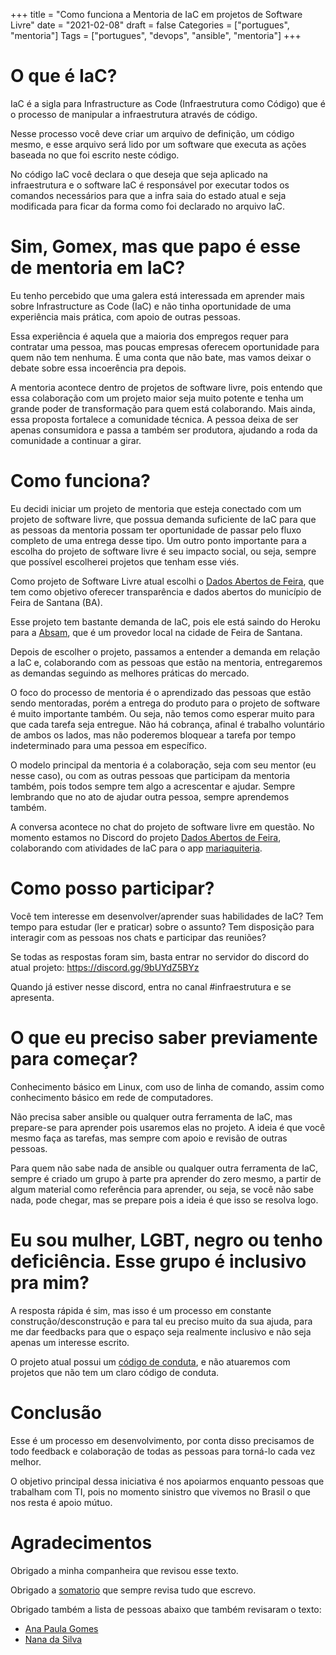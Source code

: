 +++
title = "Como funciona a Mentoria de IaC em projetos de Software Livre"
date = "2021-02-08"
draft = false
Categories = ["portugues", "mentoria"]
Tags = ["portugues", "devops", "ansible", "mentoria"]
+++

# O que é IaC?

IaC é a sigla para Infrastructure as Code (Infraestrutura como Código) que é o processo de manipular a infraestrutura através de código. 

Nesse processo você deve criar um arquivo de definição, um código mesmo, e esse arquivo será lido por um software que executa as ações baseada no que foi escrito neste código.

No código IaC você declara o que deseja que seja aplicado na infraestrutura e o software IaC é responsável por executar todos os comandos necessários para que a infra saia do estado atual e seja modificada para ficar da forma como foi declarado no arquivo IaC.

# Sim, Gomex, mas que papo é esse de mentoria em IaC?

Eu tenho percebido que uma galera está interessada em aprender mais sobre Infrastructure as Code (IaC) e não tinha oportunidade de uma experiência mais prática, com apoio de outras pessoas.

Essa experiência é aquela que a maioria dos empregos requer para contratar uma pessoa, mas poucas empresas oferecem oportunidade para quem não tem nenhuma. É uma conta que não bate, mas vamos deixar o debate sobre essa incoerência pra depois.

A mentoria acontece dentro de projetos de software livre, pois entendo que essa colaboração com um projeto maior seja muito potente e tenha um grande poder de transformação para quem está colaborando. Mais ainda, essa proposta fortalece a comunidade técnica. A pessoa deixa de ser apenas consumidora e passa a também ser produtora, ajudando a roda da comunidade a continuar a girar.

# Como funciona? 

Eu decidi iniciar um projeto de mentoria que esteja conectado com um projeto de software livre, que possua demanda suficiente de IaC para que as pessoas da mentoria possam ter oportunidade de passar pelo fluxo completo de uma entrega desse tipo. Um outro ponto importante para a escolha do projeto de software livre é seu impacto social, ou seja, sempre que possível escolherei projetos que tenham esse viés.

Como projeto de Software Livre atual escolhi o [Dados Abertos de Feira](https://www.dadosabertosdefeira.com.br), que tem como objetivo oferecer transparência e dados abertos do município de Feira de Santana (BA).

Esse projeto tem bastante demanda de IaC, pois ele está saindo do Heroku para a [Absam](https://absam.io/), que é um provedor local na cidade de Feira de Santana.

Depois de escolher o projeto, passamos a entender a demanda em relação a IaC e, colaborando com as pessoas que estão na mentoria, entregaremos as demandas seguindo as melhores práticas do mercado.

O foco do processo de mentoria é o aprendizado das pessoas que estão sendo mentoradas, porém a entrega do produto para o projeto de software é muito importante também. Ou seja, não temos como esperar muito para que cada tarefa seja entregue. Não há cobrança, afinal é trabalho voluntário de ambos os lados, mas não poderemos bloquear a tarefa por tempo indeterminado para uma pessoa em específico.

O modelo principal da mentoria é a colaboração, seja com seu mentor (eu nesse caso), ou com as outras pessoas que participam da mentoria também, pois todos sempre tem algo a acrescentar e ajudar. Sempre lembrando que no ato de ajudar outra pessoa, sempre aprendemos também.

A conversa acontece no chat do projeto de software livre em questão. No momento estamos no Discord do projeto [Dados Abertos de Feira](https://www.dadosabertosdefeira.com.br), colaborando com atividades de IaC para o app [mariaquiteria](https://github.com/DadosAbertosDeFeira/maria-quiteria).

# Como posso participar? 

Você tem interesse em desenvolver/aprender suas habilidades de IaC? 
Tem tempo para estudar (ler e praticar) sobre o assunto? 
Tem disposição para interagir com as pessoas nos chats e participar das reuniões? 

Se todas as respostas foram sim, basta entrar no servidor do discord do atual projeto: https://discord.gg/9bUYdZ5BYz

Quando já estiver nesse discord, entra no canal #infraestrutura e se apresenta. 

# O que eu preciso saber previamente para começar?

Conhecimento básico em Linux, com uso de linha de comando, assim como conhecimento básico em rede de computadores. 

Não precisa saber ansible ou qualquer outra ferramenta de IaC, mas prepare-se para aprender pois usaremos elas no projeto. A ideia é que você mesmo faça as tarefas, mas sempre com apoio e revisão de outras pessoas. 

Para quem não sabe nada de ansible ou qualquer outra ferramenta de IaC, sempre é criado um grupo à parte pra aprender do zero mesmo, a partir de algum material como referência para aprender, ou seja, se você não sabe nada, pode chegar, mas se prepare pois a ideia é que isso se resolva logo.

# Eu sou mulher, LGBT, negro ou tenho deficiência. Esse grupo é inclusivo pra mim? 

A resposta rápida é sim, mas isso é um processo em constante construção/desconstrução e para tal eu preciso muito da sua ajuda, para me dar feedbacks para que o espaço seja realmente inclusivo e não seja apenas um interesse escrito.

O projeto atual possui um [código de conduta](https://github.com/DadosAbertosDeFeira/guias/blob/main/CODIGO_DE_CONDUTA.md), e não atuaremos com projetos que não tem um claro código de conduta.


# Conclusão

Esse é um processo em desenvolvimento, por conta disso precisamos de todo feedback e colaboração de todas as pessoas para torná-lo cada vez melhor. 

O objetivo principal dessa iniciativa é nos apoiarmos enquanto pessoas que trabalham com TI, pois no momento sinistro que vivemos no Brasil o que nos resta é apoio mútuo. 

# Agradecimentos 

Obrigado a minha companheira que revisou esse texto.

Obrigado a [somatorio](https://twitter.com/somatorio) que sempre revisa tudo que escrevo.

Obrigado também a lista de pessoas abaixo que também revisaram o texto:

 - [Ana Paula Gomes](https://twitter.com/AnaPaulaGomess)
 - [Nana da Silva](https://twitter.com/shebangbash)
